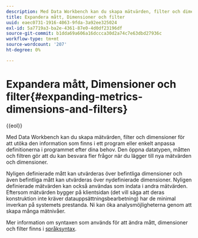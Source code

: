 ```yaml
---
description: Med Data Workbench kan du skapa mätvärden, filter och dimensioner för att utöka den information som finns i ett program eller enkelt anpassa definitionerna i programmet efter dina behov. Den öppna datatypen, måtten och filtren gör att du kan besvara fler frågor när du lägger till nya mätvärden och dimensioner.
title: Expandera mått, Dimensioner och filter
uuid: eaec0731-1916-4063-9fda-3a92ee325024
exl-id: 5a7719a3-ba2e-4361-87e0-4d0df23196df
source-git-commit: b1dda69a606a16dccca30d2a74c7e63dbd27936c
workflow-type: tm+mt
source-wordcount: '207'
ht-degree: 0%

---
```


# Expandera mått, Dimensioner och filter{#expanding-metrics-dimensions-and-filters}

{{eol}}

Med Data Workbench kan du skapa mätvärden, filter och dimensioner för att utöka den information som finns i ett program eller enkelt anpassa definitionerna i programmet efter dina behov. Den öppna datatypen, måtten och filtren gör att du kan besvara fler frågor när du lägger till nya mätvärden och dimensioner.

Nyligen definierade mått kan utvärderas över befintliga dimensioner och även befintliga mått kan utvärderas över nydefinierade dimensioner. Nyligen definierade mätvärden kan också användas som indata i andra mätvärden. Eftersom mätvärden bygger på klientsidan (det vill säga att deras konstruktion inte kräver datauppsättningsbearbetning) har de minimal inverkan på systemets prestanda. Ni kan öka analysmöjligheterna genom att skapa många mätnivåer.

Mer information om syntaxen som används för att ändra mått, dimensioner och filter finns i [språksyntax](https://experienceleague.adobe.com/docs/data-workbench/using/client/qry-lang-syntx/c-qry-lang-syntx.html).

